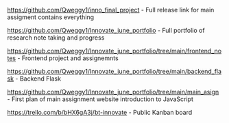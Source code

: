 https://github.com/Qweggy1/inno_final_project - Full release link for main assigment contains everything

https://github.com/Qweggy1/Innovate_june_portfolio - Full portfolio of research note taking and progress

https://github.com/Qweggy1/Innovate_june_portfolio/tree/main/frontend_notes - Frontend project and assignemnts

https://github.com/Qweggy1/Innovate_june_portfolio/tree/main/backend_flask - Backend Flask

https://github.com/Qweggy1/Innovate_june_portfolio/tree/main/main_asign - First plan of main assignment website introduction to JavaScript

https://trello.com/b/bHX6gA3j/bt-innovate - Public Kanban board

